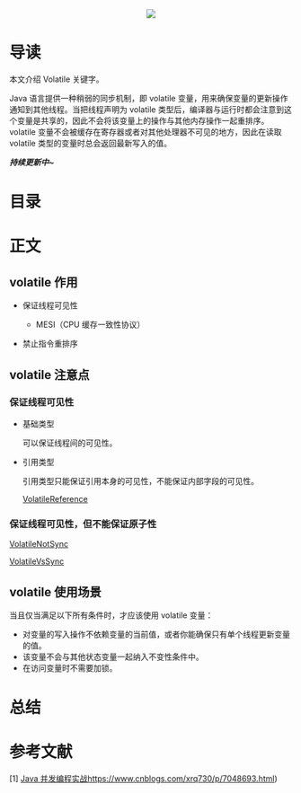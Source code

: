 <div align="center"><img src="https://gitee.com/struggle3014/picBed/raw/master/name_code.png"></div>

# 导读

本文介绍 Volatile 关键字。

Java 语言提供一种稍弱的同步机制，即 volatile 变量，用来确保变量的更新操作通知到其他线程。当把线程声明为 volatile 类型后，编译器与运行时都会注意到这个变量是共享的，因此不会将该变量上的操作与其他内存操作一起重排序。volatile 变量不会被缓存在寄存器或者对其他处理器不可见的地方，因此在读取 volatile 类型的变量时总会返回最新写入的值。

***持续更新中~***



# 目录



# 正文

## volatile 作用

* 保证线程可见性
  * MESI（CPU 缓存一致性协议）

* 禁止指令重排序



## volatile 注意点

### 保证线程可见性

* 基础类型

  可以保证线程间的可见性。

* 引用类型

  引用类型只能保证引用本身的可见性，不能保证内部字段的可见性。

  [VolatileReference](../../../projects/MultithreadingHighConcurrency/src/main/java/com/xiumei/multithreadinghighconcurrency/basicconcept/volatile_pkg/T02_VolatileReference.java)



### 保证线程可见性，但不能保证原子性

[VolatileNotSync](../../../projects/MultithreadingHighConcurrency/src/main/java/com/xiumei/multithreadinghighconcurrency/basicconcept/volatile_pkg/T03_VolatileNotSync.java)

[VolatileVsSync](../../../projects/MultithreadingHighConcurrency/src/main/java/com/xiumei/multithreadinghighconcurrency/basicconcept/volatile_pkg/T04_VolatileVsSync.java)



## volatile 使用场景

当且仅当满足以下所有条件时，才应该使用 volatile 变量：

* 对变量的写入操作不依赖变量的当前值，或者你能确保只有单个线程更新变量的值。
* 该变量不会与其他状态变量一起纳入不变性条件中。
* 在访问变量时不需要加锁。



# 总结



# 参考文献

[1] [Java 并发编程实战](https://www.99baiduyun.com/baidu/Java并发编程实战)https://www.cnblogs.com/xrq730/p/7048693.html)